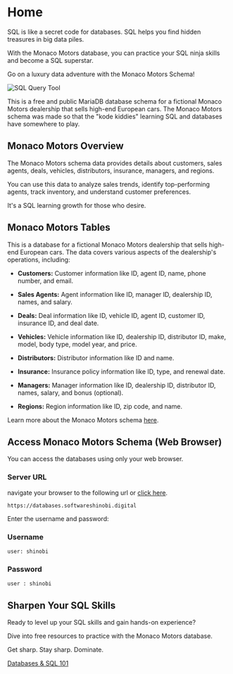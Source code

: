 # Home

SQL is like a secret code for databases. SQL helps you find hidden treasures in big data piles.

With the Monaco Motors database, you can practice your SQL ninja skills and become a SQL superstar.

Go on a luxury data adventure with the Monaco Motors Schema!

![SQL Query Tool](/docs/docs/cover.png)

This is a free and public MariaDB database schema for a fictional Monaco Motors dealership that sells high-end European cars. The Monaco Motors schema was made so that the "kode kiddies" learning SQL and databases have somewhere to play. 

## Monaco Motors Overview

The Monaco Motors schema data provides details about customers, sales agents, deals, vehicles, distributors, insurance, managers, and regions.

You can use this data to analyze sales trends, identify top-performing agents, track inventory, and understand customer preferences.

It's a SQL learning growth for those who desire.

## Monaco Motors Tables

This is a database for a fictional Monaco Motors dealership that sells high-end European cars. The data covers various aspects of the dealership's operations, including:

* **Customers:** Customer information like ID, agent ID, name, phone number, and email.

* **Sales Agents:** Agent information like ID, manager ID, dealership ID, names, and salary.

* **Deals:** Deal information like ID, vehicle ID, agent ID, customer ID, insurance ID, and deal date.

* **Vehicles:** Vehicle information like ID, dealership ID, distributor ID, make, model, body type, model year, and price.

* **Distributors:** Distributor information like ID and name.

* **Insurance:** Insurance policy information like ID, type, and renewal date.

* **Managers:** Manager information like ID, dealership ID, distributor ID, names, salary, and bonus (optional).

* **Regions:** Region information like ID, zip code, and name.

Learn more about the Monaco Motors schema [here](/docs/docs/schema.md).

## Access Monaco Motors Schema (Web Browser)

You can access the databases using only your web browser.

### Server URL

navigate your browser to the following url or [click here](https://databases.softwareshinobi.digital).

```
https://databases.softwareshinobi.digital
```

Enter the username and password:

### Username

```
user: shinobi
```

### Password

```
user : shinobi
```

## Sharpen Your SQL Skills

Ready to level up your SQL skills and gain hands-on experience?

Dive into free resources to practice with the Monaco Motors database.

Get sharp. Stay sharp. Dominate.

[Databases & SQL 101](/docs/docs/Introduction-To-Databases/)
